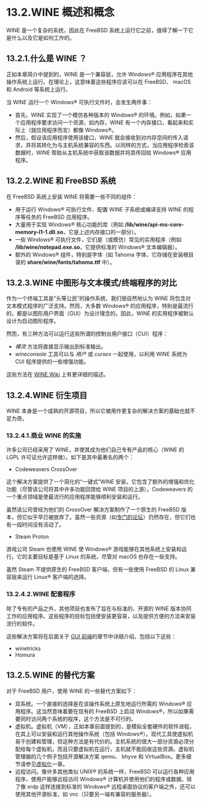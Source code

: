 # 13.2.WINE 概述和概念

WINE 是一个复杂的系统，因此在 FreeBSD 系统上运行它之前，值得了解一下它是什么以及它是如何工作的。

## 13.2.1.什么是 WINE ？

正如本章简介中提到的，WINE 是一个兼容层，允许 Windows® 应用程序在其他操作系统上运行。在理论上，这意味着这些程序应该可以在 FreeBSD、 macOS 和 Android 等系统上运行。

当 WINE 运行一个 Windows® 可执行文件时，会发生两件事：

- 首先，WINE 实现了一个模仿各种版本的 Windows® 的环境。例如，如果一个应用程序要求访问一个资源，如内存，WINE 有一个内存接口，看起来和实际上（就应用程序而言）都像 Windows®。
- 然后，假设该应用程序使用该接口，WINE 就会接收到对内存空间的传入请求，并将其转化为与主机系统兼容的东西。以同样的方式，当应用程序检索该数据时，WINE 帮助从主机系统中获取该数据并将其传回给 Windows® 应用程序。

## 13.2.2.WINE 和 FreeBSD 系统

在 FreeBSD 系统上安装 WINE 将需要一些不同的组件：

- 用于运行 Windows® 可执行文件、配置 WINE 子系统或编译支持 WINE 的程序等任务的 FreeBSD 应用程序。
- 大量用于实现 Windows® 核心功能的库（例如 **/lib/wine/api-ms-core-memory-l1-1.dll.so**，它是上述内存接口的一部分）。
- 一些 Windows® 可执行文件，它们是（或模仿）常见的实用程序（例如 **/lib/wine/notepad.exe.so**，它提供标准的 Windows® 文本编辑器）。
- 额外的 Windows® 组件，特别是字体（如 Tahoma 字体，它存储在安装根目录的 **share/wine/fonts/tahoma.ttf** 中）。

## 13.2.3.WINE 中图形与文本模式/终端程序的对比

作为一个终端工具是“头等公民”的操作系统，我们很自然地认为 WINE 将包含对文本模式程序的广泛支持。然而，大多数 Windows® 的应用程序，特别是最流行的，都是以图形用户界面（GUI）为设计理念的。因此，WINE 的实用程序被默认设计为启动图形程序。

然而，有三种方法可以运行这些所谓的控制台用户接口（CUI）程序：

- _裸流_ 方法将直接显示输出到标准输出。
- _wineconsole_ 工具可以与 _用户_ 或 _curses_ 一起使用，以利用 WINE 系统为 CUI 程序提供的一些增强功能。

这些方法在 [WINE Wiki](https://wiki.winehq.org/Wine_User's_Guide#Text_mode_programs_.28CUI:_Console_User_Interface.29) 上有更详细的描述。

## 13.2.4.WINE 衍生项目

WINE 本身是一个成熟的开源项目，所以它被用作更复杂的解决方案的基础也就不足为奇。

### 13.2.4.1.商业 WINE 的实施

许多公司已经采用了 WINE，并使其成为他们自己专有产品的核心（WINE 的 LGPL 许可证允许这样做）。如下是其中最著名的两个：

- Codeweavers CrossOver

这个解决方案提供了一个简化的“一键式”WINE 安装，它包含了额外的增强和优化功能（尽管该公司将其中许多功能回馈给 WINE 项目的上游）。Codeweavers 的一个重点领域是使最流行的应用程序能够顺利安装和运行。

虽然该公司曾经为他们的 CrossOver 解决方案制作了一个原生的 FreeBSD 版本，但它似乎早已被放弃了。虽然一些资源（如[专门的论坛](https://www.codeweavers.com/compatibility/crossover/forum/freebsd)）仍然存在，但它们也有一段时间没有活动了。

- Steam Proton

游戏公司 Steam 也使用 WINE 使 Windows® 游戏能够在其他系统上安装和运行。它的主要目标是基于 Linux 的系统，尽管对 macOS 也存在一些支持。

虽然 Steam 不提供原生的 FreeBSD 客户端，但有一些使用 FreeBSD 的 Linux 兼容层来运行 Linux® 客户端的选择。

### 13.2.4.2.WINE 配套程序

除了专有的产品之外，其他项目也发布了旨在与标准的、开源的 WINE 版本协同工作的应用程序。这些程序的目标包括使安装更容易，以及提供方便的方法来安装流行的软件。

这些解决方案将在后面关于 [GUI 前端](https://docs.freebsd.org/en/books/handbook/book/#wine-management-guis)的章节中详细介绍，包括以下这些：

- winetricks
- Homura

## 13.2.5.WINE 的替代方案

对于 FreeBSD 用户，使用 WINE 的一些替代方案如下：

- 双系统。一个直接的选择是在该操作系统上原生地运行所需的 Windows® 应用程序。这当然意味着要在现有的 FreeBSD 上启动 Windows®，所以如果需要同时访问两个系统的程序，这个方法是不可行的。
- 虚拟机。虚拟机（VM），正如本章前面提到的，是模拟全套硬件的软件进程，在其上可以安装和运行其他操作系统（包括 Windows®）。现代工具使虚拟机易于创建和管理，但这种方法是有代价的。主机系统的很大一部分资源必须分配给每个虚拟机，而且只要虚拟机在运行，主机就不能回收这些资源。虚拟机管理器的几个例子包括开源解决方案 qemu、 bhyve 和 VirtualBox。更多细节请参见[虚拟化](https://docs.freebsd.org/en/books/handbook/book/#virtualization)一章。
- 远程访问。像许多其他类似 UNIX® 的系统一样，FreeBSD 可以运行各种应用程序，使用户能够远程访问 Windows® 计算机并使用他们的程序或数据。除了像 xrdp 这样连接到标准的 Windows® 远程桌面协议的客户端之外，还可以使用其他开源标准，如 vnc（只要另一端有兼容的服务器）。